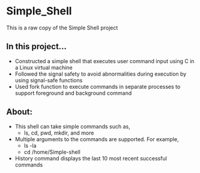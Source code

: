 # Simple_Shell
This is a raw copy of the Simple Shell project

## In this project...
- Constructed a simple shell that executes user command input using C in a Linux virtual machine
- Followed the signal safety to avoid abnormalities during execution by using signal-safe functions
- Used fork function to execute commands in separate processes to support foreground and background command

## About:
- This shell can take simple commands such as,
  - ls, cd, pwd, mkdir, and more
- Multiple arguments to the commands are supported. For example,
  - ls -la
  - cd /home/Simple-shell
- History command displays the last 10 most recent successful commands
